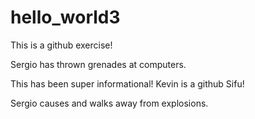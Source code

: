 # hello_world3
This is a github exercise!


Sergio has thrown grenades at computers.

This has been super informational! Kevin is a github Sifu!


Sergio causes and walks away from explosions.